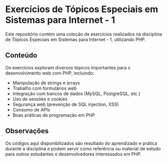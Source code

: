 
# Exercícios de Tópicos Especiais em Sistemas para Internet - 1

Este repositório contém uma coleção de exercícios realizados na disciplina de Tópicos Especiais em Sistemas para Internet - 1, utilizando PHP.

## Conteúdo

Os exercícios exploram diversos tópicos importantes para o desenvolvimento web com PHP, incluindo:

- Manipulação de strings e arrays
- Trabalho com formulários web
- Integração com bancos de dados (MySQL, PostgreSQL, etc.)
- Uso de sessões e cookies
- Segurança web (prevenção de SQL injection, XSS)
- Consumo de APIs
- Boas práticas de programação em PHP

## Observações
Os códigos aqui disponibilizados são resultado do aprendizado e prática durante a disciplina e podem servir como referência ou material de estudo para outros estudantes e desenvolvedores interessados em PHP.
